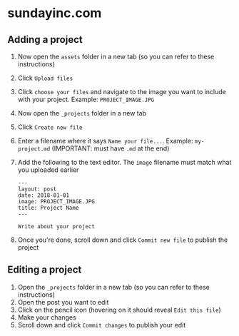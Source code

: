# sundayinc.com

## Adding a project

1. Now open the `assets` folder in a new tab (so you can refer to these instructions)
2. Click `Upload files`
3. Click `choose your files` and navigate to the image you want to include with your project. Example: `PROJECT_IMAGE.JPG`
4. Now open the `_projects` folder in a new tab
5. Click `Create new file`
6. Enter a filename where it says `Name your file...`. Example: `my-project.md` (IMPORTANT: must have `.md` at the end)
7. Add the following to the text editor. The `image` filename must match what you uploaded earlier
   
   ```
   ---
   layout: post
   date: 2018-01-01
   image: PROJECT_IMAGE.JPG
   title: Project Name
   ---
   
   Write about your project
   ```

8. Once you're done, scroll down and click `Commit new file` to publish the project

## Editing a project

1. Open the `_projects` folder in a new tab (so you can refer to these instructions)
2. Open the post you want to edit
3. Click on the pencil icon (hovering on it should reveal `Edit this file`)
4. Make your changes
5. Scroll down and click `Commit changes` to publish your edit